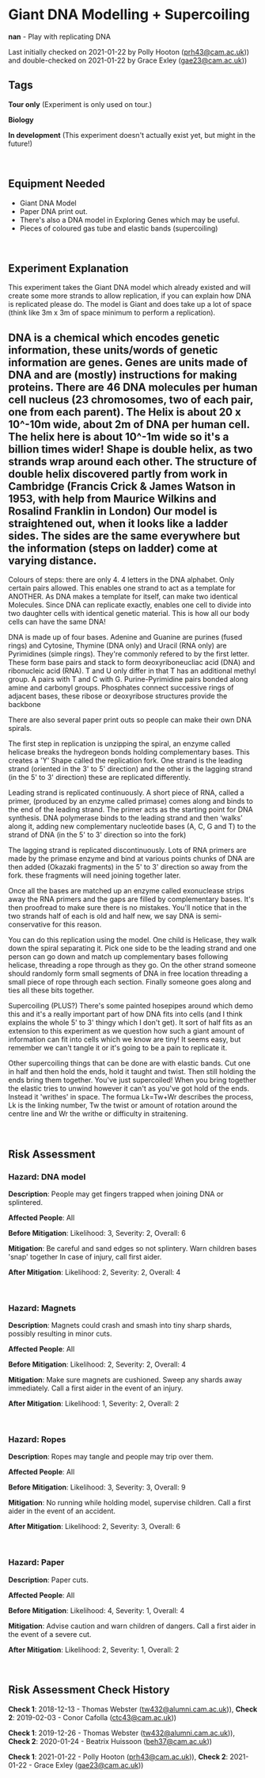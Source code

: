 # Giant DNA Modelling + Supercoiling 

**nan** - Play with replicating DNA

Last initially checked on 2021-01-22 by Polly Hooton (prh43@cam.ac.uk)) and double-checked on 2021-01-22 by Grace Exley (gae23@cam.ac.uk))

## Tags
<!--- Start Tags (DO NOT REMOVE THIS COMMENT) --->

**Tour only** (Experiment is only used on tour.)

**Biology**

**In development** (This experiment doesn't actually exist yet, but might in the future!)
<!--- End Tags (DO NOT REMOVE THIS COMMENT) --->

<br/>

## Equipment Needed 
- Giant DNA Model
- Paper DNA print out.
- There's also a DNA model in Exploring Genes which may be useful.
- Pieces of coloured gas tube and elastic bands (supercoiling)

<br/>

## Experiment Explanation 

This experiment takes the Giant DNA model which already existed and will create some more strands to allow replication, if you can explain how DNA is replicated please do. The model is Giant and does take up a lot of space (think like 3m x 3m of space minimum to perform a replication). 

DNA is a chemical which encodes genetic information, these units/words of genetic information are genes. Genes are units made of DNA and are (mostly) instructions for making proteins. 
There are 46 DNA molecules per human cell nucleus (23 chromosomes, two of each pair, one from each parent). The Helix is about 20 x 10^-10m wide, about 2m of DNA per human cell. The helix here is about 10^-1m wide so it's a billion times wider! 
Shape is double helix, as two strands wrap around each other. The structure of double helix discovered partly from work in Cambridge (Francis Crick & James Watson in 1953, with help from Maurice Wilkins and Rosalind Franklin in London)
Our model is straightened out, when it looks like a ladder sides. The sides are the same everywhere but the information (steps on ladder) come at varying distance. 
- 
Colours of steps: there are only 4. 4 letters in the DNA alphabet. Only certain pairs allowed. This enables one strand to act as a template for ANOTHER. As DNA makes a template for itself, can make two identical Molecules. Since DNA can replicate exactly, enables one cell to divide into two daughter cells with identical genetic material. This is how all our body cells can have the same DNA!

DNA is made up of four bases. Adenine and Guanine are purines (fused rings) and Cytosine, Thymine (DNA only) and Uracil (RNA only) are Pyrimidines (simple rings). They're commonly refered to by the first letter. These form base pairs and stack to form deoxyriboneucliac acid (DNA) and ribonucleic acid (RNA). T and U only differ in that T has an additional methyl group. A pairs with T and C with G. Purine-Pyrimidine pairs bonded along amine and carbonyl groups. Phosphates connect successive rings of adjacent bases, these ribose or deoxyribose structures provide the backbone

There are also several paper print outs so people can make their own DNA spirals. 

The first step in replication is unzipping the spiral, an enzyme called helicase breaks the hydregeon bonds holding complementary bases.
This creates a 'Y' Shape called the replication fork. 
One strand is the leading strand (oriented in the 3' to 5' direction) and the other is the lagging strand (in the 5' to 3' direction) these are replicated differently. 

Leading strand is replicated continuously. A short piece of RNA, called a primer, (produced by an enzyme called primase) comes along and binds to the end of the leading strand. The primer acts as the starting point for DNA synthesis. DNA polymerase binds to the leading strand and then ‘walks’ along it, adding new complementary nucleotide bases (A, C, G and T) to the strand of DNA (in the 5' to 3' direction so into the fork)

The lagging strand is replicated discontinuously. Lots of RNA primers are made by the primase enzyme and bind at various points chunks of DNA are then added (Okazaki fragments) in the 5' to 3' direction so away from the fork. these fragments will need joining together later.

Once all the bases are matched up an enzyme called exonuclease strips away the RNA primers and the gaps are filled by complementary bases. It's then proofread to make sure there is no mistakes. You'll notice that in the two strands half of each is old and half new, we say DNA is semi-conservative for this reason.

You can do this replication using the model. One child is Helicase, they walk down the spiral separating it. Pick one side to be the leading strand and one person can go down and match up complementary bases following helicase, threading a rope through as they go. On the other strand someone should randomly form small segments of DNA in free location threading a small piece of rope through each section. Finally someone goes along and ties all these bits together. 

Supercoiling (PLUS?)
There's some painted hosepipes around which demo this and it's a really important part of how DNA fits into cells (and I think explains the whole 5' to 3' thingy which I don't get). It sort of half fits as an extension to this experiment as we question how such a giant amount of information can fit into cells which we know are tiny! It seems easy, but remember we can't tangle it or it's going to be a pain to replicate it.

Other supercoiling things that can be done are with elastic bands. Cut one in half and then hold the ends, hold it taught and twist. Then still holding the ends bring them together. You've just supercoiled! When you bring together the elastic tries to unwind however it can't as you've got hold of the ends. Instead it 'writhes' in space. The formua Lk=Tw+Wr describes the process, Lk is the linking number, Tw the twist or amount of rotation around the centre line and Wr the writhe or difficulty in straitening.


<br/>

## Risk Assessment

### **Hazard**: DNA model

**Description**: People may get fingers trapped when joining DNA or splintered.

**Affected People**: All

**Before Mitigation**: Likelihood: 3, Severity: 2, Overall: 6

**Mitigation**: Be careful and sand edges so not splintery.
Warn children bases 'snap' together
In case of injury, call first aider.

**After Mitigation**: Likelihood: 2, Severity: 2, Overall: 4

<br/>

### **Hazard**: Magnets

**Description**: Magnets could crash and smash into tiny sharp shards, possibly resulting in minor cuts.

**Affected People**: All

**Before Mitigation**: Likelihood: 2, Severity: 2, Overall: 4

**Mitigation**: Make sure magnets are cushioned. Sweep any shards away immediately. Call a first aider in the event of an injury.

**After Mitigation**: Likelihood: 1, Severity: 2, Overall: 2

<br/>

### **Hazard**: Ropes

**Description**: Ropes may tangle and people may trip over them.

**Affected People**: All

**Before Mitigation**: Likelihood: 3, Severity: 3, Overall: 9

**Mitigation**: No running while holding model, supervise children. Call a first aider in the event of an accident.

**After Mitigation**: Likelihood: 2, Severity: 3, Overall: 6

<br/>

### **Hazard**: Paper

**Description**: Paper cuts.

**Affected People**: All

**Before Mitigation**: Likelihood: 4, Severity: 1, Overall: 4

**Mitigation**: Advise caution and warn children of dangers. Call a first aider in the event of a severe cut.

**After Mitigation**: Likelihood: 2, Severity: 1, Overall: 2

<br/>

## Risk Assessment Check History 

**Check 1**: 2018-12-13 - Thomas Webster (tw432@alumni.cam.ac.uk)), **Check 2**: 2019-02-03 - Conor Cafolla (ctc43@cam.ac.uk))

**Check 1**: 2019-12-26 - Thomas Webster (tw432@alumni.cam.ac.uk)), **Check 2**: 2020-01-24 - Beatrix Huissoon (beh37@cam.ac.uk))

**Check 1**: 2021-01-22 - Polly Hooton (prh43@cam.ac.uk)), **Check 2**: 2021-01-22 - Grace Exley (gae23@cam.ac.uk))